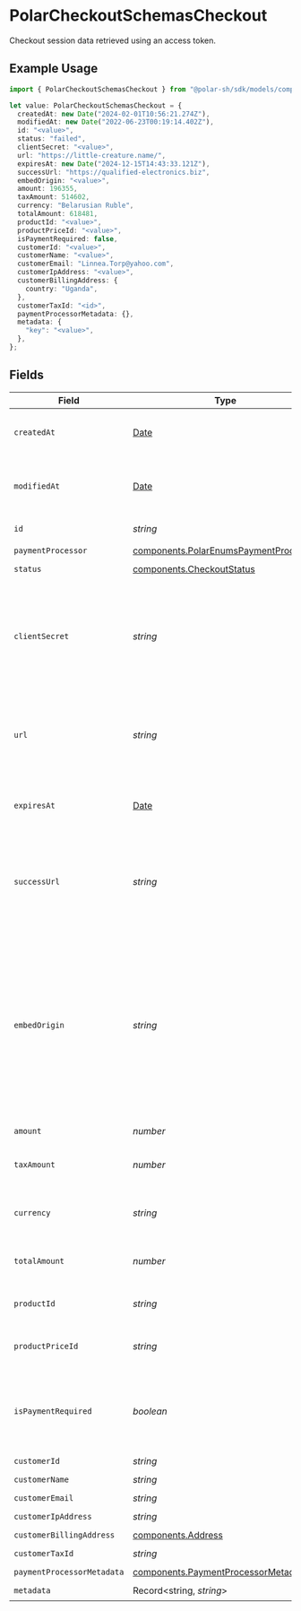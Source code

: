 # PolarCheckoutSchemasCheckout

Checkout session data retrieved using an access token.

## Example Usage

```typescript
import { PolarCheckoutSchemasCheckout } from "@polar-sh/sdk/models/components";

let value: PolarCheckoutSchemasCheckout = {
  createdAt: new Date("2024-02-01T10:56:21.274Z"),
  modifiedAt: new Date("2022-06-23T00:19:14.402Z"),
  id: "<value>",
  status: "failed",
  clientSecret: "<value>",
  url: "https://little-creature.name/",
  expiresAt: new Date("2024-12-15T14:43:33.121Z"),
  successUrl: "https://qualified-electronics.biz",
  embedOrigin: "<value>",
  amount: 196355,
  taxAmount: 514602,
  currency: "Belarusian Ruble",
  totalAmount: 618481,
  productId: "<value>",
  productPriceId: "<value>",
  isPaymentRequired: false,
  customerId: "<value>",
  customerName: "<value>",
  customerEmail: "Linnea.Torp@yahoo.com",
  customerIpAddress: "<value>",
  customerBillingAddress: {
    country: "Uganda",
  },
  customerTaxId: "<id>",
  paymentProcessorMetadata: {},
  metadata: {
    "key": "<value>",
  },
};
```

## Fields

| Field                                                                                                                                                        | Type                                                                                                                                                         | Required                                                                                                                                                     | Description                                                                                                                                                  |
| ------------------------------------------------------------------------------------------------------------------------------------------------------------ | ------------------------------------------------------------------------------------------------------------------------------------------------------------ | ------------------------------------------------------------------------------------------------------------------------------------------------------------ | ------------------------------------------------------------------------------------------------------------------------------------------------------------ |
| `createdAt`                                                                                                                                                  | [Date](https://developer.mozilla.org/en-US/docs/Web/JavaScript/Reference/Global_Objects/Date)                                                                | :heavy_check_mark:                                                                                                                                           | Creation timestamp of the object.                                                                                                                            |
| `modifiedAt`                                                                                                                                                 | [Date](https://developer.mozilla.org/en-US/docs/Web/JavaScript/Reference/Global_Objects/Date)                                                                | :heavy_check_mark:                                                                                                                                           | Last modification timestamp of the object.                                                                                                                   |
| `id`                                                                                                                                                         | *string*                                                                                                                                                     | :heavy_check_mark:                                                                                                                                           | The ID of the object.                                                                                                                                        |
| `paymentProcessor`                                                                                                                                           | [components.PolarEnumsPaymentProcessor](../../models/components/polarenumspaymentprocessor.md)                                                               | :heavy_check_mark:                                                                                                                                           | N/A                                                                                                                                                          |
| `status`                                                                                                                                                     | [components.CheckoutStatus](../../models/components/checkoutstatus.md)                                                                                       | :heavy_check_mark:                                                                                                                                           | N/A                                                                                                                                                          |
| `clientSecret`                                                                                                                                               | *string*                                                                                                                                                     | :heavy_check_mark:                                                                                                                                           | Client secret used to update and complete the checkout session from the client.                                                                              |
| `url`                                                                                                                                                        | *string*                                                                                                                                                     | :heavy_check_mark:                                                                                                                                           | URL where the customer can access the checkout session.                                                                                                      |
| `expiresAt`                                                                                                                                                  | [Date](https://developer.mozilla.org/en-US/docs/Web/JavaScript/Reference/Global_Objects/Date)                                                                | :heavy_check_mark:                                                                                                                                           | Expiration date and time of the checkout session.                                                                                                            |
| `successUrl`                                                                                                                                                 | *string*                                                                                                                                                     | :heavy_check_mark:                                                                                                                                           | URL where the customer will be redirected after a successful payment.                                                                                        |
| `embedOrigin`                                                                                                                                                | *string*                                                                                                                                                     | :heavy_check_mark:                                                                                                                                           | When checkout is embedded, represents the Origin of the page embedding the checkout. Used as a security measure to send messages only to the embedding page. |
| `amount`                                                                                                                                                     | *number*                                                                                                                                                     | :heavy_check_mark:                                                                                                                                           | N/A                                                                                                                                                          |
| `taxAmount`                                                                                                                                                  | *number*                                                                                                                                                     | :heavy_check_mark:                                                                                                                                           | Computed tax amount to pay in cents.                                                                                                                         |
| `currency`                                                                                                                                                   | *string*                                                                                                                                                     | :heavy_check_mark:                                                                                                                                           | Currency code of the checkout session.                                                                                                                       |
| `totalAmount`                                                                                                                                                | *number*                                                                                                                                                     | :heavy_check_mark:                                                                                                                                           | Total amount to pay in cents.                                                                                                                                |
| `productId`                                                                                                                                                  | *string*                                                                                                                                                     | :heavy_check_mark:                                                                                                                                           | ID of the product to checkout.                                                                                                                               |
| `productPriceId`                                                                                                                                             | *string*                                                                                                                                                     | :heavy_check_mark:                                                                                                                                           | ID of the product price to checkout.                                                                                                                         |
| `isPaymentRequired`                                                                                                                                          | *boolean*                                                                                                                                                    | :heavy_check_mark:                                                                                                                                           | Whether the checkout requires payment. Useful to detect free products.                                                                                       |
| `customerId`                                                                                                                                                 | *string*                                                                                                                                                     | :heavy_check_mark:                                                                                                                                           | N/A                                                                                                                                                          |
| `customerName`                                                                                                                                               | *string*                                                                                                                                                     | :heavy_check_mark:                                                                                                                                           | N/A                                                                                                                                                          |
| `customerEmail`                                                                                                                                              | *string*                                                                                                                                                     | :heavy_check_mark:                                                                                                                                           | N/A                                                                                                                                                          |
| `customerIpAddress`                                                                                                                                          | *string*                                                                                                                                                     | :heavy_check_mark:                                                                                                                                           | N/A                                                                                                                                                          |
| `customerBillingAddress`                                                                                                                                     | [components.Address](../../models/components/address.md)                                                                                                     | :heavy_check_mark:                                                                                                                                           | N/A                                                                                                                                                          |
| `customerTaxId`                                                                                                                                              | *string*                                                                                                                                                     | :heavy_check_mark:                                                                                                                                           | N/A                                                                                                                                                          |
| `paymentProcessorMetadata`                                                                                                                                   | [components.PaymentProcessorMetadata](../../models/components/paymentprocessormetadata.md)                                                                   | :heavy_check_mark:                                                                                                                                           | N/A                                                                                                                                                          |
| `metadata`                                                                                                                                                   | Record<string, *string*>                                                                                                                                     | :heavy_check_mark:                                                                                                                                           | N/A                                                                                                                                                          |